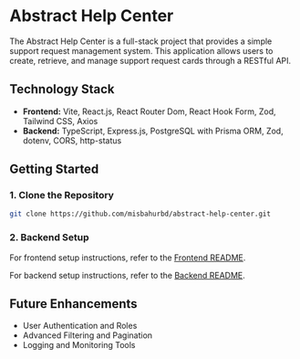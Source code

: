 # Abstract Help Center

The Abstract Help Center is a full-stack project that provides a simple support request management system. This application allows users to create, retrieve, and manage support request cards through a RESTful API.

## Technology Stack

- **Frontend:** Vite, React.js, React Router Dom, React Hook Form, Zod, Tailwind CSS, Axios
- **Backend:** TypeScript, Express.js, PostgreSQL with Prisma ORM, Zod, dotenv, CORS, http-status

## Getting Started

### 1. Clone the Repository

```bash
git clone https://github.com/misbahurbd/abstract-help-center.git
```

### 2. Backend Setup

For frontend setup instructions, refer to the [Frontend README](./frontend/README.md).

For backend setup instructions, refer to the [Backend README](./backend/README.md).

## Future Enhancements

- User Authentication and Roles
- Advanced Filtering and Pagination
- Logging and Monitoring Tools

